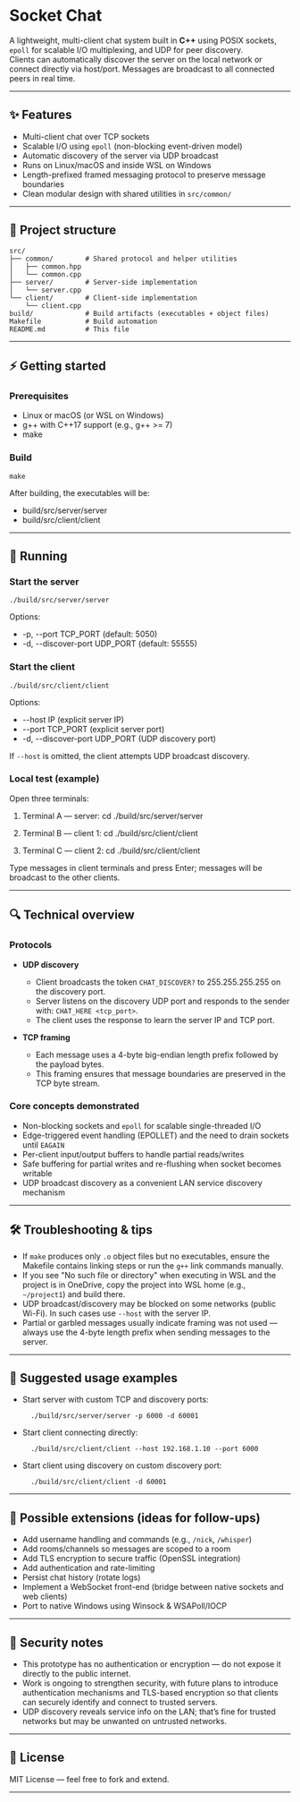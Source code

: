 # Socket Chat

A lightweight, multi-client chat system built in **C++** using POSIX sockets, `epoll` for scalable I/O multiplexing, and UDP for peer discovery.  
Clients can automatically discover the server on the local network or connect directly via host/port. Messages are broadcast to all connected peers in real time.

---

## ✨ Features
- Multi-client chat over TCP sockets  
- Scalable I/O using `epoll` (non-blocking event-driven model)  
- Automatic discovery of the server via UDP broadcast  
- Runs on Linux/macOS and inside WSL on Windows  
- Length-prefixed framed messaging protocol to preserve message boundaries  
- Clean modular design with shared utilities in `src/common/`

---

## 📂 Project structure

    src/
    ├── common/        # Shared protocol and helper utilities
    │   ├── common.hpp
    │   └── common.cpp
    ├── server/        # Server-side implementation
    │   └── server.cpp
    └── client/        # Client-side implementation
        └── client.cpp
    build/             # Build artifacts (executables + object files)
    Makefile           # Build automation
    README.md          # This file

---

## ⚡ Getting started

### Prerequisites
- Linux or macOS (or WSL on Windows)  
- g++ with C++17 support (e.g., g++ >= 7)  
- make

### Build
    make

After building, the executables will be:
- build/src/server/server
- build/src/client/client

---

## 🚀 Running

### Start the server
    ./build/src/server/server

Options:
- -p, --port TCP_PORT        (default: 5050)
- -d, --discover-port UDP_PORT (default: 55555)

### Start the client
    ./build/src/client/client

Options:
- --host IP                  (explicit server IP)
- --port TCP_PORT            (explicit server port)
- -d, --discover-port UDP_PORT (UDP discovery port)

If `--host` is omitted, the client attempts UDP broadcast discovery.

### Local test (example)
Open three terminals:

1. Terminal A — server:
       cd <project-root>
       ./build/src/server/server

2. Terminal B — client 1:
       cd <project-root>
       ./build/src/client/client

3. Terminal C — client 2:
       cd <project-root>
       ./build/src/client/client

Type messages in client terminals and press Enter; messages will be broadcast to the other clients.

---

## 🔍 Technical overview

### Protocols
- **UDP discovery**
  - Client broadcasts the token `CHAT_DISCOVER?` to 255.255.255.255 on the discovery port.
  - Server listens on the discovery UDP port and responds to the sender with: `CHAT_HERE <tcp_port>`.
  - The client uses the response to learn the server IP and TCP port.

- **TCP framing**
  - Each message uses a 4-byte big-endian length prefix followed by the payload bytes.
  - This framing ensures that message boundaries are preserved in the TCP byte stream.

### Core concepts demonstrated
- Non-blocking sockets and `epoll` for scalable single-threaded I/O
- Edge-triggered event handling (EPOLLET) and the need to drain sockets until `EAGAIN`
- Per-client input/output buffers to handle partial reads/writes
- Safe buffering for partial writes and re-flushing when socket becomes writable
- UDP broadcast discovery as a convenient LAN service discovery mechanism

---

## 🛠 Troubleshooting & tips

- If `make` produces only `.o` object files but no executables, ensure the Makefile contains linking steps or run the `g++` link commands manually.
- If you see "No such file or directory" when executing in WSL and the project is in OneDrive, copy the project into WSL home (e.g., `~/project1`) and build there.
- UDP broadcast/discovery may be blocked on some networks (public Wi-Fi). In such cases use `--host` with the server IP.
- Partial or garbled messages usually indicate framing was not used — always use the 4-byte length prefix when sending messages to the server.

---

## 📖 Suggested usage examples

- Start server with custom TCP and discovery ports:
    
        ./build/src/server/server -p 6000 -d 60001

- Start client connecting directly:

        ./build/src/client/client --host 192.168.1.10 --port 6000

- Start client using discovery on custom discovery port:

        ./build/src/client/client -d 60001

---

## 📖 Possible extensions (ideas for follow-ups)
- Add username handling and commands (e.g., `/nick`, `/whisper`)
- Add rooms/channels so messages are scoped to a room
- Add TLS encryption to secure traffic (OpenSSL integration)
- Add authentication and rate-limiting
- Persist chat history (rotate logs)
- Implement a WebSocket front-end (bridge between native sockets and web clients)
- Port to native Windows using Winsock & WSAPoll/IOCP

---

## 📜 Security notes
- This prototype has no authentication or encryption — do not expose it directly to the public internet.  
- Work is ongoing to strengthen security, with future plans to introduce authentication mechanisms and TLS-based encryption so that clients can securely identify and connect to trusted servers.  
- UDP discovery reveals service info on the LAN; that’s fine for trusted networks but may be unwanted on untrusted networks.

---

## 📜 License
MIT License — feel free to fork and extend.

---


